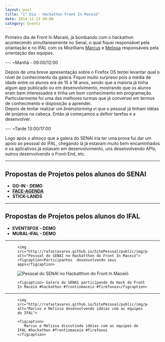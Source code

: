 ```yaml
---
layout: post
title: "1° Dia - Hackathon Front In Maceió"
date: 2014-11-13 09:00
category: Events
---
```


<p class="txt-post">
Primeiro dia de Front In Maceió, já bombando com o hackathon acontecendo simultaneamente no Senai, o qual fiquei responsável pela oriantação e no IFAL com os Mozillians <a href="https://mozillians.org/pt-BR/u/mv.nsaad">Marcus</a> e <a href="https://pt-br.facebook.com/melissa.devens">Melissa</a> responsáveis pela orientação das equipes.
</p>
---
~Manhã - 09:00/12:00

<p class="txt-post">
    Depois de uma breve apresentação sobre o Firefox OS tentei levantar qual o nível de conhecimento da galera. Fiquei muito surpreso pois a média de idade entre os alunos era de 15 à 18 anos, sendo que a maioria já tinha algum app publicado ou em desenvolvimento, mostrando que os alunos eram bem interessados e tinha um bom conhecimento em programação. Particularmente foi uma das melhores turmas que já conversei em termos de conhecimento e disposição a aprender.
    <br/>
    Depois de tentar realizar um <i>brainstorming</i> vi que o pessoal já tinham idéias de projetos na cabeça. Então já começamos a definir tarefas e a desenvolver.
</p>
---
~Tarde 13:00/17:00

<p class="txt-post">
    Logo após o almoço que a galera do SENAI iria ter uma prova fui dar um apoio ao pessoal do IFAL, chegando lá já estavam muito bem encaminhados e os aplicativos já estavam em desenvolvimento, uns desenvolvendo APIs, outros desenvolvendo o Front-End, etc. 
</p>

---

## Propostas de Projetos pelos alunos do SENAI
* **GO-IN - DEMO**
* **[FACE-AGENDA](https://marketplace.firefox.com/app/face-agenda)**
* **STICK-LANDS**

---
## Propostas de Projetos pelos alunos do IFAL
* **EVENTSFOX  - DEMO**
* **MURAL-IFAL  - DEMO**

---
   
<figure>

    <img src="http://rafastavares.github.io/SitePessoal/public/img/posts/1_dia_hackathon_front_in_maceio_1.jpg" alt="Pessoal do SENAI no Hackatthon do Front In Maceió">
    <figcaption>Participantes  desenvolvendo seus apps</figcaption>
</figure>
<figure>
    <img src="http://rafastavares.github.io/SitePessoal/public/img/posts/1_dia_hackathon_front_in_maceio_2.jpg" alt="Pessoal do SENAI no Hackatthon do Front In Maceió">

    <figcaption> Galera do SENAI participando do Hack do Front In Maceió #hackathon #frontinmaceio #firefoxos</figcaption>
</figure>

---
<figure>

    <img src="http://rafastavares.github.io/SitePessoal/public/img/posts/1_dia_hackathon_front_in_maceio_3.jpg" alt="Marcus e Melissa desenvolvendo idéias com as equipes do IFAL">

    <figcaption>
       Marcus e Melissa discutindo idéias com as equipes do IFAL #hackathon #frontinmaceio #firefoxos
    </figcaption>
</figure>
